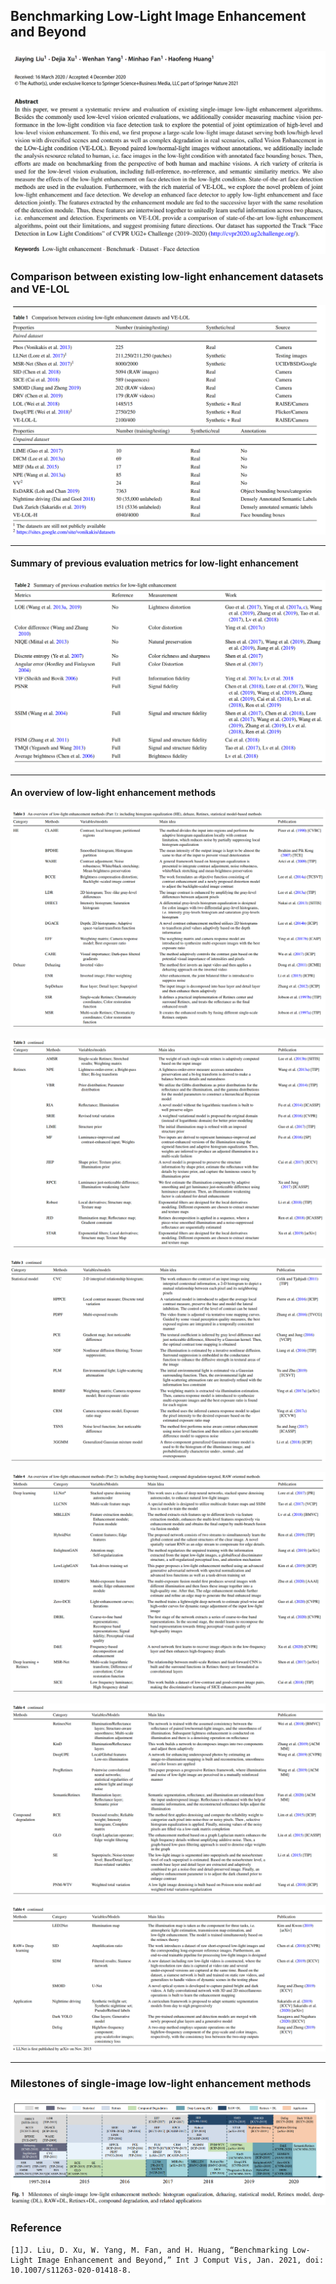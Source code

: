 ## Benchmarking Low-Light Image Enhancement and Beyond

![image-20210120122452499](recommended.assets/abstract1.png)



### **Comparison between existing low-light enhancement datasets and VE-LOL**  

![VE-LOL_comparison](recommended.assets/VE-LOL_comparison-1611116570436.png)

---



#### **Summary of previous evaluation metrics for low-light enhancement**

![VE-LOL_metrics](recommended.assets/VE-LOL_metrics.png)

---



#### **An overview of low-light enhancement methods**

![VE-LOL_method1](recommended.assets/VE-LOL_method1.png)

![VE-LOL_method2](recommended.assets/VE-LOL_method2.png)

![VE-LOL_method3](recommended.assets/VE-LOL_method3.png)

![VE-LOL_method4](recommended.assets/VE-LOL_method4.png)

![VE-LOL_method5](recommended.assets/VE-LOL_method5.png)

![VE-LOL_method6](recommended.assets/VE-LOL_method6.png)

---



### Milestones of single-image low-light enhancement methods

![VE-LOL_milestone](recommended.assets/VE-LOL_milestone.png)

### Reference

```
[1]J. Liu, D. Xu, W. Yang, M. Fan, and H. Huang, “Benchmarking Low-Light Image Enhancement and Beyond,” Int J Comput Vis, Jan. 2021, doi: 10.1007/s11263-020-01418-8.

```

